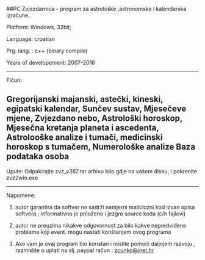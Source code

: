 ##PC Zvjezdarnica - program za astrološke ,astronomske i kalendarska izračune.. 

 Platform: Windows, 32bit;
 
 Language: croatian 
 
 Prg. lang. : c++ (binary compile)
 
 Years of developement: 2007-2016


--------------------------------------------------------------

 Fičuri: 
 
 Gregorijanski majanski, astečki, kineski, egipatski kalendar,
 Sunčev sustav,
 Mjesečeve mjene,
 Zvjezdano nebo,
 Astrološki horoskop,
 Mjesečna kretanja planeta i ascedenta,
 Astrolooške analize i tumači,
 medicinski horoskop s tumačem,
 Numerološke analize
 Baza podataka osoba
 --------------------------------------------------------------


Upute: Odpakirajte zvz_v387.rar arhivu bilo gdje na vašem disku, i pokrenite zvz2win.exe

--------------------------------------------------------------

Napomene:

1) autor garantira da softver ne sadrži namjerni maliciozni kod izvan opisa softvera ; informativno je priloženo i jezgro source koda (c/h fajlovi)

2) autor ne preuzima nikakve odgovornost za bilo kakve nepredviđene probleme koji event. mogu nastati korištenjem ovog programa 
3) Ako vam je ovaj program bio koristan i mislite pomoći daljnjem razvoju , razmislite o uplati na slj. paypal račun : zcunko@inet.hr 
